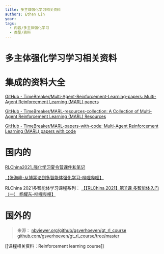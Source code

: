 ```yaml
---
title: 多主体强化学习相关资料
authors: Ethan Lin
year: 
tags:
  - 内容/多主体强化学习
  - 类型/资料
---
```



# 多主体强化学习学习相关资料






# 集成的资料大全
[GitHub - TimeBreaker/Multi-Agent-Reinforcement-Learning-papers: Multi-Agent Reinforcement Learning (MARL) papers](https://github.com/TimeBreaker/Multi-Agent-Reinforcement-Learning-papers.git)

[GitHub - TimeBreaker/MARL-resources-collection: A Collection of Multi-Agent Reinforcement Learning (MARL) Resources](https://github.com/TimeBreaker/MARL-resources-collection.git)

[GitHub - TimeBreaker/MARL-papers-with-code: Multi-Agent Reinforcement Learning (MARL) papers with code](https://github.com/TimeBreaker/MARL-papers-with-code.git)



# 国内的

[RLChina2021_强化学习夏令营课件和笔记](file:///Users/ethan/Documents/CoreFiles/ReadingsFile/计算科学/多智能体强化学习/RLChina2021_强化学习夏令营课件和笔记)



[【张海峰-从博弈论到多智能体强化学习-哔哩哔哩】](https://b23.tv/xaOJcjE)


RLChina 2021多智能体学习课程系列：
[【【RLChina 2021】第11课 多智能体入门（一） 杨耀东-哔哩哔哩】](https://b23.tv/kcYpLVF) 




# 国外的

> 来源：
> [nbviewer.org/github/gsverhoeven/gt_rl_course](https://nbviewer.org/github/gsverhoeven/gt_rl_course)
> [github.com/gsverhoeven/gt_rl_course/tree/master](https://github.com/gsverhoeven/gt_rl_course/tree/master/)


[[课程相关资料：Reinforcement learning course]]